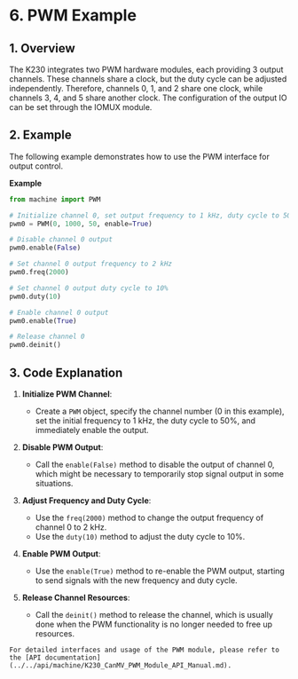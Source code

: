 # 6. PWM Example

## 1. Overview

The K230 integrates two PWM hardware modules, each providing 3 output channels. These channels share a clock, but the duty cycle can be adjusted independently. Therefore, channels 0, 1, and 2 share one clock, while channels 3, 4, and 5 share another clock. The configuration of the output IO can be set through the IOMUX module.

## 2. Example

The following example demonstrates how to use the PWM interface for output control.

**Example**

```python
from machine import PWM

# Initialize channel 0, set output frequency to 1 kHz, duty cycle to 50%, and enable it
pwm0 = PWM(0, 1000, 50, enable=True)

# Disable channel 0 output
pwm0.enable(False)

# Set channel 0 output frequency to 2 kHz
pwm0.freq(2000)

# Set channel 0 output duty cycle to 10%
pwm0.duty(10)

# Enable channel 0 output
pwm0.enable(True)

# Release channel 0
pwm0.deinit()
```

## 3. Code Explanation

1. **Initialize PWM Channel**:
   - Create a `PWM` object, specify the channel number (0 in this example), set the initial frequency to 1 kHz, the duty cycle to 50%, and immediately enable the output.

1. **Disable PWM Output**:
   - Call the `enable(False)` method to disable the output of channel 0, which might be necessary to temporarily stop signal output in some situations.

1. **Adjust Frequency and Duty Cycle**:
   - Use the `freq(2000)` method to change the output frequency of channel 0 to 2 kHz.
   - Use the `duty(10)` method to adjust the duty cycle to 10%.

1. **Enable PWM Output**:
   - Use the `enable(True)` method to re-enable the PWM output, starting to send signals with the new frequency and duty cycle.

1. **Release Channel Resources**:
   - Call the `deinit()` method to release the channel, which is usually done when the PWM functionality is no longer needed to free up resources.

```{admonition} Tip
For detailed interfaces and usage of the PWM module, please refer to the [API documentation](../../api/machine/K230_CanMV_PWM_Module_API_Manual.md).
```
